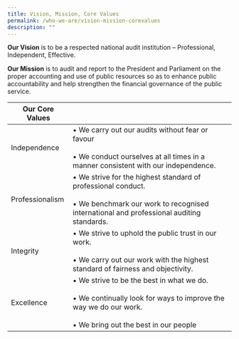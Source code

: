 ```yaml
---
title: Vision, Mission, Core Values
permalink: /who-we-are/vision-mission-corevalues
description: ""
---
```

**Our Vision** is to be a respected national audit institution – Professional, Independent, Effective.

**Our Mission** is to audit and report to the President and Parliament on the proper accounting and use of public resources so as to enhance public accountability and help strengthen the financial governance of the public service.
<BR> 


| Our Core Values |  | 
| -------- | -------- | 
| Independence   |  •  We carry out our audits   without fear or favour <br> <br> •  We conduct ourselves at all times in a manner consistent with our independence.  | 
| Professionalism   |  •  We strive for the highest standard of professional conduct. <br> <br> •  We benchmark our work to recognised international and professional auditing standards.    | 
| Integrity   |  •  We strive to uphold the public trust in our work.  <br> <br> •  We carry out our work with the highest standard of fairness and objectivity.   |  
| Excellence   |  •  We strive to be the best in what we do.  <br> <br> •  We continually look for ways to improve the way we do our work. <BR> <BR>  • We bring out the best in our people |